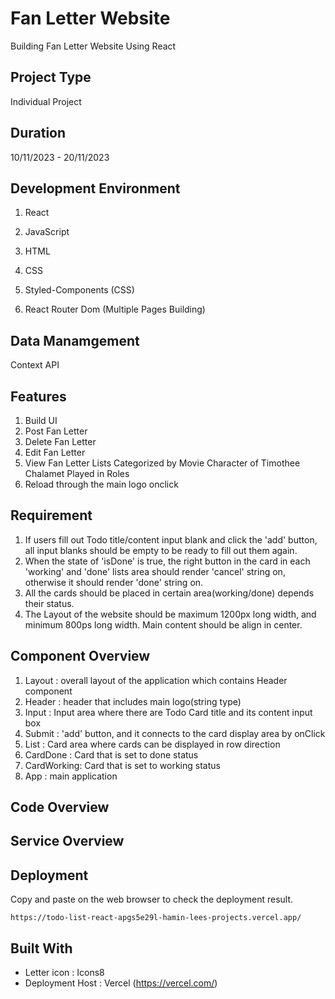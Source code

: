 # Fan Letter Website

Building Fan Letter Website Using React

## Project Type

Individual Project

##  Duration

10/11/2023 - 20/11/2023

## Development Environment
1. React
2. JavaScript
3. HTML
4. CSS

5. Styled-Components (CSS)
6. React Router Dom (Multiple Pages Building)

## Data Manamgement
Context API

## Features

1. Build UI
2. Post Fan Letter
3. Delete Fan Letter
4. Edit Fan Letter
5. View Fan Letter Lists Categorized by Movie Character of Timothee Chalamet Played in Roles
6. Reload through the main logo onclick

## Requirement

1. If users fill out Todo title/content input blank and click the 'add' button, all input blanks should be empty to be ready to fill out them again.
2. When the state of 'isDone' is true, the right button in the card in each 'working' and 'done' lists area should render 'cancel' string on, otherwise it should render 'done' string on.
3. All the cards should be placed in certain area(working/done) depends their status.
4. The Layout of the website should be maximum 1200px long width, and minimum 800ps long width. Main content should be align in center.

## Component Overview
1. Layout : overall layout of the application which contains Header component
2. Header : header that includes main logo(string type)
3. Input : Input area where there are Todo Card title and its content input box
4. Submit : 'add' button, and it connects to the card display area by onClick
5. List : Card area where cards can be displayed in row direction
6. CardDone : Card that is set to done status
7. CardWorking: Card that is set to working status
8. App : main application

## Code Overview

## Service Overview

## Deployment

Copy and paste on the web browser to check the deployment result.
```
https://todo-list-react-apgs5e29l-hamin-lees-projects.vercel.app/
```

## Built With
* Letter icon : Icons8
* Deployment Host : Vercel (https://vercel.com/)
